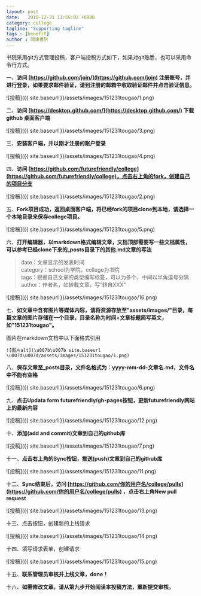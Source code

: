 ```yaml
---
layout: post
date:   2015-12-31 11:55:02 +0800
category: college
tagline: "Supporting tagline"
tags : [benefit]
author : 問津書院
---
```





书院采用git方式管理投稿，客户端投稿方式如下，如果对git熟悉，也可以采用命令行方式。


一、**访问 [https://github.com/join/](https://github.com/join) 注册账号，并进行登录，如果要求邮件验证，请到注册的邮箱中收取验证邮件并点击验证信息。**

![投稿]({{ site.baseurl }}/assets/images/151231tougao/1.png)

二、**访问 [https://desktop.github.com/](https://desktop.github.com/) 下载 github 桌面客户端**

![投稿]({{ site.baseurl }}/assets/images/151231tougao/3.png)

三、**安装客户端，并以刚才注册的账户登录**

![投稿]({{ site.baseurl }}/assets/images/151231tougao/4.png)
	
四、**访问 [https://github.com/futurefriendly/college](https://github.com/futurefriendly/college)，点击右上角的fork，创建自己的项目分支**

![投稿]({{ site.baseurl }}/assets/images/151231tougao/2.png)

五、**Fork项目成功，返回桌面客户端，将已经fork的项目clone到本地，请选择一个本地目录来保存college项目。**

![投稿]({{ site.baseurl }}/assets/images/151231tougao/5.png)

六、**打开编辑器，以markdown格式编辑文章，文档顶部需要写一些文档属性，可以参考已经clone下来的_posts目录下的其他.md文章的写法**

> date：文章显示的发表时间  
> category：school为学院，college为书院  
> tags：根据自己文章的类型编写标签，可以为多个，中间以半角逗号分隔  
> author：作者名，如转载文章，写“转自XXX”

![投稿]({{ site.baseurl }}/assets/images/151231tougao/16.png)

七、**如文章中含有图片等媒体内容，请将资源存放至"assets/images/"目录，每篇文章的图片存储在一个目录，目录名称为时间+文章标题简写英文，如"151231tougao"。**

图片在markdown文档中以下面格式引用

	![图片alt](\u007b\u007b site.baseurl \u007d\u007d/assets/images/151231tougao/1.png)


八、**保存文章至_posts目录，文件名格式为：yyyy-mm-dd-文章名.md，文件名中不能有空格**

![投稿]({{ site.baseurl }}/assets/images/151231tougao/6.png)

九、**点击Updata form futurefriendly/gh-pages按钮，更新futurefriendly网站上的最新内容**

![投稿]({{ site.baseurl }}/assets/images/151231tougao/12.png)

十、**添加(add and commit)文章到自己的github库**

![投稿]({{ site.baseurl }}/assets/images/151231tougao/7.png)

十一、**点击右上角的Sync按钮，推送(push)文章到自己的github库**

![投稿]({{ site.baseurl }}/assets/images/151231tougao/11.png)

十二、**Sync结束后，访问 [https://github.com/你的用户名/college/pulls](https://github.com/你的用户名/college/pulls) ，点击右上角New pull request**

![投稿]({{ site.baseurl }}/assets/images/151231tougao/13.png)

十三、点击按钮，创建新的上线请求

![投稿]({{ site.baseurl }}/assets/images/151231tougao/14.png)

十四、填写请求表单，创建请求

![投稿]({{ site.baseurl }}/assets/images/151231tougao/15.png)

十五、**联系管理员审核并上线文章，done！**

十六、**如需修改文章，请从第九步开始阅读本投稿方法，重新提交审核。**